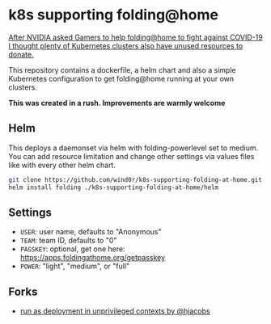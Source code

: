 # k8s supporting folding@home

[After NVIDIA asked Gamers to help folding@home to fight against COVID-19 I thought plenty of Kubernetes clusters also have unused resources to donate.](https://twitter.com/NVIDIAGeForce/status/1238496311776653312)

This repository contains a dockerfile, a helm chart and also a simple Kubernetes configuration to get folding@home running at your own clusters.

**This was created in a rush. Improvements are warmly welcome**

## Helm

This deploys a daemonset via helm with folding-powerlevel set to medium. You can add resource limitation and change other settings via values files like with every other helm chart.

```bash
git clone https://github.com/wind0r/k8s-supporting-folding-at-home.git
helm install folding ./k8s-supporting-folding-at-home/helm
```

## Settings

- `USER`: user name, defaults to "Anonymous"
- `TEAM`: team ID, defaults to "0"
- `PASSKEY`: optional, get one here: https://apps.foldingathome.org/getpasskey
- `POWER`: "light", "medium", or "full"

## Forks

- [run as deployment in unprivileged contexts by @hjacobs](https://codeberg.org/hjacobs/folding-at-home-on-kubernetes/src/branch/master/README.md)
